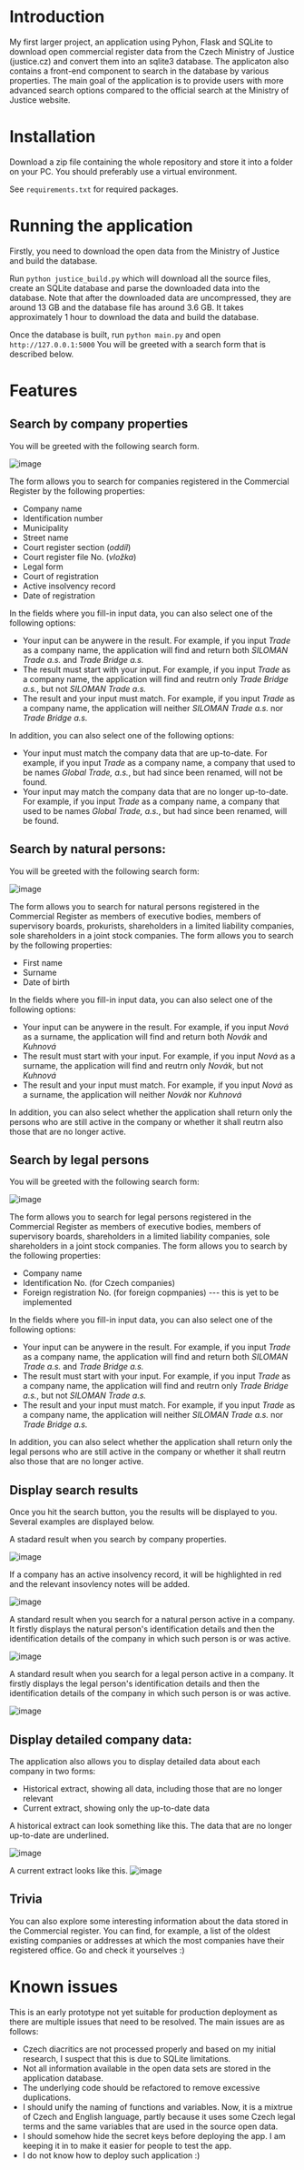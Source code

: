 <h1>Introduction</h1>
My first larger project, an application using Pyhon, Flask and SQLite to download open commercial register data from the Czech Ministry of Justice (justice.cz) and convert them into an sqlite3 database. The applicaton also contains a front-end component to search in the database by various properties. The main goal of the application is to provide users with more advanced search options compared to the official search at the Ministry of Justice website. 

<h1>Installation</h1>
Download a zip file containing the whole repository and store it into a folder on your PC. You should preferably use a virtual environment. 

See `requirements.txt` for required packages.

<h1>Running the application</h1>
Firstly, you need to download the open data from the Ministry of Justice and build the database. 

Run `python justice_build.py` which will download all the source files, create an SQLite database and parse the downloaded data into the database. Note that after the downloaded data are uncompressed, they are around 13 GB and the database file has around 3.6 GB. It takes approximately 1 hour to download the data and build the database.

Once the database is built, run `python main.py` and open `http://127.0.0.1:5000` You will be greeted with a search form that is described below.

<h1>Features</h1>
<h2>Search by company properties</h2>
You will be greeted with the following search form.

![image](https://user-images.githubusercontent.com/46304018/116794252-e90da280-aacb-11eb-92aa-93cb300c2043.png)

The form allows you to search for companies registered in the Commercial Register by the following properties:
* Company name
* Identification number
* Municipality
* Street name
* Court register section (<i>oddíl</i>)
* Court register file No. (<i>vložka</i>)
* Legal form
* Court of registration
* Active insolvency record
* Date of registration

In the fields where you fill-in input data, you can also select one of the following options:
* Your input can be anywere in the result. For example, if you input <i>Trade</i> as a company name, the application will find and return both <i>SILOMAN Trade a.s.</i> and <i>Trade Bridge a.s.</i>
* The result must start with your input. For example, if you input <i>Trade</i> as a company name, the application will find and reutrn only <i>Trade Bridge a.s.</i>, but not <i>SILOMAN Trade a.s.</i>
* The result and your input must match. For example, if you input <i>Trade</i> as a company name, the application will neither <i>SILOMAN Trade a.s.</i> nor <i>Trade Bridge a.s.</i>  

In addition, you can also select one of the following options:
* Your input must match the company data that are up-to-date. For example, if you input <i>Trade</i> as a company name, a company that used to be names <i>Global Trade, a.s.</i>, but had since been renamed, will not be found. 
* Your input may match the company data that are no longer up-to-date. For example, if you input <i>Trade</i> as a company name, a company that used to be names <i>Global Trade, a.s.</i>, but had since been renamed, will be found.

<h2>Search by natural persons:</h2>
You will be greeted with the following search form:

![image](https://user-images.githubusercontent.com/46304018/116795147-1dd12800-aad3-11eb-9b83-bbd9cd775090.png)

The form allows you to search for natural persons registered in the Commercial Register as members of executive bodies, members of supervisory boards, prokurists, shareholders in a limited liability companies, sole shareholders in a joint stock companies. The form allows you to search by the following properties:
* First name
* Surname
* Date of birth

In the fields where you fill-in input data, you can also select one of the following options:
* Your input can be anywere in the result. For example, if you input <i>Nová</i> as a surname, the application will find and return both <i>Novák</i> and <i>Kuhnová</i>
* The result must start with your input. For example, if you input <i>Nová</i> as a surname, the application will find and reutrn only <i>Novák</i>, but not <i>Kuhnová</i>
* The result and your input must match. For example, if you input <i>Nová</i> as a surname, the application will neither <i>Novák</i> nor <i>Kuhnová</i>

In addition, you can also select whether the application shall return only the persons who are still active in the company or whether it shall reutrn also those that are no longer active.

<h2>Search by legal persons</h2>
You will be greeted with the following search form:

![image](https://user-images.githubusercontent.com/46304018/116795207-815b5580-aad3-11eb-856a-1fb4e0f9a831.png)

The form allows you to search for legal persons registered in the Commercial Register as members of executive bodies, members of supervisory boards, shareholders in a limited liability companies, sole shareholders in a joint stock companies. The form allows you to search by the following properties:
* Company name
* Identification No. (for Czech companies)
* Foreign registration No. (for foreign copmpanies) --- this is yet to be implemented

In the fields where you fill-in input data, you can also select one of the following options:
* Your input can be anywere in the result. For example, if you input <i>Trade</i> as a company name, the application will find and return both <i>SILOMAN Trade a.s.</i> and <i>Trade Bridge a.s.</i>
* The result must start with your input. For example, if you input <i>Trade</i> as a company name, the application will find and reutrn only <i>Trade Bridge a.s.</i>, but not <i>SILOMAN Trade a.s.</i>
* The result and your input must match. For example, if you input <i>Trade</i> as a company name, the application will neither <i>SILOMAN Trade a.s.</i> nor <i>Trade Bridge a.s.</i>  

In addition, you can also select whether the application shall return only the legal persons who are still active in the company or whether it shall reutrn also those that are no longer active.

<h2>Display search results</h2>
Once you hit the search button, you the results will be displayed to you. Several examples are displayed below.

A stadard result when you search by company properties.

![image](https://user-images.githubusercontent.com/46304018/116795308-4c9bce00-aad4-11eb-91ee-400e3b3b8813.png)

If a company has an active insolvency record, it will be highlighted in red and the relevant insovlency notes will be added.

![image](https://user-images.githubusercontent.com/46304018/116795388-d8adf580-aad4-11eb-8e34-4db9078a56fc.png)

A standard result when you search for a natural person active in a company. It firstly displays the natural person's identification details and then the identification details of the company in which such person is or was active.

![image](https://user-images.githubusercontent.com/46304018/116795416-11e66580-aad5-11eb-86e0-1cd290f2535d.png)

A standard result when you search for a legal person active in a company. It firstly displays the legal person's identification details and then the identification details of the company in which such person is or was active.

![image](https://user-images.githubusercontent.com/46304018/116795551-2a0ab480-aad6-11eb-98b1-24ea1f9072ed.png)

<h2>Display detailed company data:</h2>
The application also allows you to display detailed data about each company in two forms:

* Historical extract, showing all data, including those that are no longer relevant
* Current extract, showing only the up-to-date data

A historical extract can look something like this. The data that are no longer up-to-date are underlined.

![image](https://user-images.githubusercontent.com/46304018/116795933-c930ab80-aad8-11eb-8254-6d6e3a4d751d.png)

A current extract looks like this.
![image](https://user-images.githubusercontent.com/46304018/116795940-d6e63100-aad8-11eb-94d4-2a4841329f56.png)

<h2>Trivia</h2>
You can also explore some interesting information about the data stored in the Commercial register. You can find, for example, a list of the oldest existing companies or addresses at which the most companies have their registered office. Go and check it yourselves :)

<h1>Known issues</h1>
This is an early prototype not yet suitable for production deployment as there are multiple issues that need to be resolved. The main issues are as follows:

* Czech diacritics are not processed properly and based on my initial research, I suspect that this is due to SQLite limitations.
* Not all information available in the open data sets are stored in the application database.
* The underlying code should be refactored to remove excessive duplications.
* I should unify the naming of functions and variables. Now, it is a mixtrue of Czech and English language, partly because it uses some Czech legal terms and the same variables that are used in the source open data.
* I should somehow hide the secret keys before deploying the app. I am keeping it in to make it easier for people to test the app.
* I do not know how to deploy such application :)
